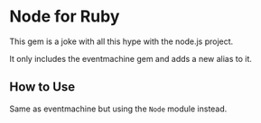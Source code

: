 # Node for Ruby

This gem is a joke with all this hype with the node.js project.

It only includes the eventmachine gem and adds a new alias to it.

## How to Use

Same as eventmachine but using the `Node` module instead.